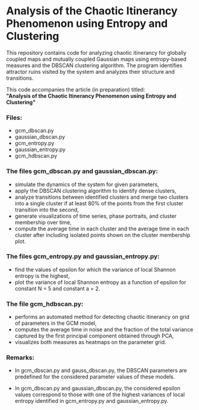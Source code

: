 # Analysis of the Chaotic Itinerancy Phenomenon using Entropy and Clustering

This repository contains code for analyzing chaotic itinerancy for globally coupled maps and mutually coupled Gaussian maps using entropy-based measures and the DBSCAN clustering algorithm. The program identifies attractor ruins visited by the system and analyzes their structure and transitions.

This code accompanies the article (in preparation) titled:  
**"Analysis of the Chaotic Itinerancy Phenomenon using Entropy and Clustering"**

### Files:

- gcm_dbscan.py
- gaussian_dbscan.py
- gcm_entropy.py
- gaussian_entropy.py
- gcm_hdbscan.py


### The files gcm_dbscan.py and gaussian_dbscan.py:

- simulate the dynamics of the system for given parameters,
- apply the DBSCAN clustering algorithm to identify dense clusters,
- analyze transitions between identified clusters and merge two clusters into a single cluster if at least 80% of the points from the first cluster transition into the second,
- generate visualizations of time series, phase portraits, and cluster membership over time,
- compute the average time in each cluster and the average time in each cluster after including isolated points shown on the cluster membership plot.

### The files gcm_entropy.py and gaussian_entropy.py:

- find the values of epsilon for which the variance of local Shannon entropy is the highest,
- plot the variance of local Shannon entropy as a function of epsilon for constant N = 5 and constant a = 2.

### The file gcm_hdbscan.py:

- performs an automated method for detecting chaotic itinerancy on grid of parameters in the GCM model,
- computes the average time in noise and the fraction of the total variance captured by the first principal component obtained through PCA,
- visualizes both measures as heatmaps on the parameter grid.

### Remarks:

- In gcm_dbscan.py and gauss_dbscan.py, the DBSCAN parameters are predefined for the considered parameter values of these models.

- In gcm_dbscan.py and gaussian_dbscan.py, the considered epsilon values correspond to those with one of the highest variances of local entropy identified in gcm_entropy.py and gaussian_entropy.py.

